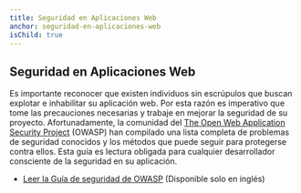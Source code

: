 ```yaml
---
title: Seguridad en Aplicaciones Web
anchor: seguridad-en-aplicaciones-web
isChild: true
---
```


## Seguridad en Aplicaciones Web

Es importante reconocer que existen individuos sin escrúpulos que buscan explotar e inhabilitar su aplicación web. Por esta razón es imperativo que tome las precauciones necesarias y trabaje en mejorar la seguridad de su proyecto.  Afortunadamente, la comunidad del [The Open Web Application Security Project][1] (OWASP) han compilado una lista completa de problemas de seguridad conocidos y los métodos que puede seguir para protegerse contra ellos. Esta guía es lectura obligada para cualquier desarrollador consciente de la seguridad en su aplicación.

* [Leer la Guía de seguridad de OWASP][2] (Disponible solo en inglés)

[1]: https://www.owasp.org/index.php?title=Main_Page&setlang=es
[2]: https://www.owasp.org/index.php?title=Guide_Table_of_Contents&setlang=es
